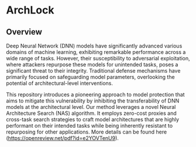 # ArchLock




## Overview

Deep Neural Network (DNN) models have significantly advanced various domains of machine learning, exhibiting remarkable performance across a wide range of tasks. However, their susceptibility to adversarial exploitation, where attackers repurpose these models for unintended tasks, poses a significant threat to their integrity. Traditional defense mechanisms have primarily focused on safeguarding model parameters, overlooking the potential of architectural-level interventions.

This repository introduces a pioneering approach to model protection that aims to mitigate this vulnerability by inhibiting the transferability of DNN models at the architectural level. Our method leverages a novel Neural Architecture Search (NAS) algorithm. It employs zero-cost proxies and cross-task search strategies to craft model architectures that are highly performant on their intended tasks while being inherently resistant to repurposing for other applications. More details can be found here (https://openreview.net/pdf?id=e2YOVTenU9).



